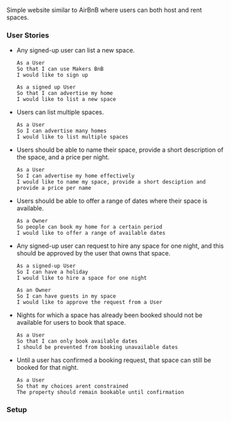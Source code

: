 Simple website similar to AirBnB where users can both host and rent spaces. 

### User Stories ###

* Any signed-up user can list a new space.

    ```
    As a User
    So that I can use Makers BnB
    I would like to sign up

    As a signed up User
    So that I can advertise my home
    I would like to list a new space
    ```

* Users can list multiple spaces.

    ```
    As a User
    So I can advertise many homes
    I would like to list multiple spaces
    ```

* Users should be able to name their space, provide a short description of the space, and a price per night.

    ```
    As a User
    So I can advertise my home effectively
    I would like to name my space, provide a short desciption and provide a price per name
    ```
* Users should be able to offer a range of dates where their space is available.

    ```
    As a Owner
    So people can book my home for a certain period
    I would like to offer a range of available dates
    ```

* Any signed-up user can request to hire any space for one night, and this should be approved by the user that owns that space.

    ```
    As a signed-up User
    So I can have a holiday 
    I would like to hire a space for one night

    As an Owner 
    So I can have guests in my space
    I would like to approve the request from a User
    ```

* Nights for which a space has already been booked should not be available for users to book that space.

    ```
    As a User
    So that I can only book available dates
    I should be prevented from booking unavailable dates
    ```

* Until a user has confirmed a booking request, that space can still be booked for that night.

    ```
    As a User
    So that my choices arent constrained
    The property should remain bookable until confirmation
    ```
### Setup ###
